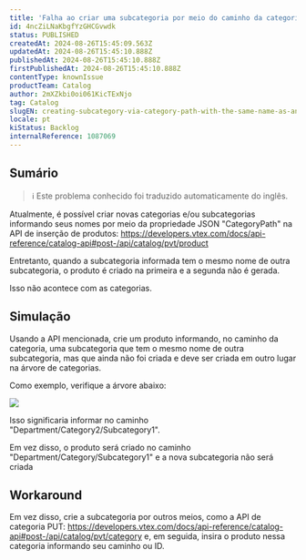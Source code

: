 ```yaml
---
title: 'Falha ao criar uma subcategoria por meio do caminho da categoria, com o mesmo nome de outra subcategoria'
id: 4ncZiLNaKbgfYzGHCGvwdk
status: PUBLISHED
createdAt: 2024-08-26T15:45:09.563Z
updatedAt: 2024-08-26T15:45:10.888Z
publishedAt: 2024-08-26T15:45:10.888Z
firstPublishedAt: 2024-08-26T15:45:10.888Z
contentType: knownIssue
productTeam: Catalog
author: 2mXZkbi0oi061KicTExNjo
tag: Catalog
slugEN: creating-subcategory-via-category-path-with-the-same-name-as-another-subcategory-fails
locale: pt
kiStatus: Backlog
internalReference: 1087069
---
```


## Sumário

>ℹ️ Este problema conhecido foi traduzido automaticamente do inglês.


Atualmente, é possível criar novas categorias e/ou subcategorias informando seus nomes por meio da propriedade JSON "CategoryPath" na API de inserção de produtos: https://developers.vtex.com/docs/api-reference/catalog-api#post-/api/catalog/pvt/product

Entretanto, quando a subcategoria informada tem o mesmo nome de outra subcategoria, o produto é criado na primeira e a segunda não é gerada.

Isso não acontece com as categorias.

## Simulação


Usando a API mencionada, crie um produto informando, no caminho da categoria, uma subcategoria que tem o mesmo nome de outra subcategoria, mas que ainda não foi criada e deve ser criada em outro lugar na árvore de categorias.

Como exemplo, verifique a árvore abaixo:

 ![](https://vtexhelp.zendesk.com/attachments/token/0RlxkVj9Gvd2ukR1vZcxdcmyC/?name=image.png)

Isso significaria informar no caminho "Department/Category2/Subcategory1".

Em vez disso, o produto será criado no caminho "Department/Category/Subcategory1" e a nova subcategoria não será criada

## Workaround


Em vez disso, crie a subcategoria por outros meios, como a API de categoria PUT: https://developers.vtex.com/docs/api-reference/catalog-api#post-/api/catalog/pvt/category e, em seguida, insira o produto nessa categoria informando seu caminho ou ID.





